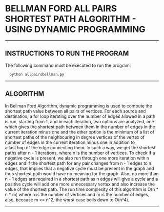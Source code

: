 # BELLMAN FORD ALL PAIRS SHORTEST PATH ALGORITHM - USING DYNAMIC PROGRAMMING
-----------------------------------------------------
INSTRUCTIONS TO RUN THE PROGRAM
-----------------------------------------------------

The following command must be executed to run the program:

      python allpairsbellman.py

-----------------------------------------------------
ALGORITHM
-----------------------------------------------------

In Bellman Ford Algorithm, dynamic programming is used to
compute the shortest path value between all pairs of vertices.
For each source and destination, a for loop iterating over
the number of edges allowed in a path is run, starting from 1,
and in each iteration, two options are analyzed, one which gives
the shortest path between them in the number of edges in the current
iteration minus one and the other option is the minimum of a list
of shortest paths of the neighbouring in degree vertices of the vertex
of number of edges in the current iteration minus one in addition to  
a last hop of the edge connecting them. In such a way, we get the
shortest paths after n - 1 iterations, where n is the number of vertices.
To check if a negative cycle is present, we also run through one more
iteration with n edges and if the shortest path for any pair changes from
n - 1 edges to n edges, that implies that a negative cycle must be present
in the graph and thus shortest path would have no meaning for the graph.
Also, no more than n - 1 edges are required in a shortest path as n edges
will give a cycle and a positive cycle will add one more unnecessary vertex
and also increase the value of the shortest path. The run time complexity
of this algorithm is O(n * n * m) where n is the number of vertices and m
is the number of edges, also, because m <= n^2, the worst case boils down
to O(n^4).

-----------------------------------------------------
